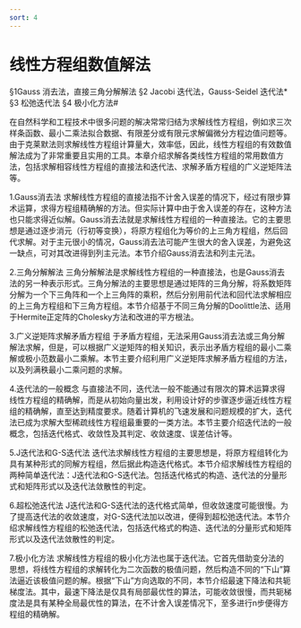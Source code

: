```yaml
---
sort: 4
---
```

# 线性方程组数值解法

§1Gauss 消去法，直接三角分解解法
§2 Jacobi 迭代法，Gauss-Seidel 迭代法*
§3 松弛迭代法
§4 极小化方法#

在自然科学和工程技术中很多问题的解决常常归结为求解线性方程组，例如求三次样条函数、最小二乘法拟合数据、有限差分或有限元求解偏微分方程边值问题等。由于克莱默法则求解线性方程组计算量大，效率低，因此，线性方程组的有效数值解法成为了非常重要且实用的工具。本章介绍求解各类线性方程组的常用数值方法，包括求解相容线性方程组的直接法和迭代法、求解矛盾方程组的广义逆矩阵法等。

1.Gauss消去法
求解线性方程组的直接法指不计舍入误差的情况下，经过有限步算术运算，求得方程组精确解的方法。但实际计算中由于舍入误差的存在，这种方法也只能求得近似解。Gauss消去法就是求解线性方程组的一种直接法。它的主要思想是通过逐步消元（行初等变换），将原方程组化为等价的上三角方程组，然后回代求解。对于主元很小的情况，Gauss消去法可能产生很大的舍入误差，为避免这一缺点，可对其改进得到列主元法。本节介绍Gauss消去法和列主元法。

2.三角分解解法
三角分解解法是求解线性方程组的一种直接法，也是Gauss消去法的另一种表示形式。三角分解法的主要思想是通过矩阵的三角分解，将系数矩阵分解为一个下三角阵和一个上三角阵的乘积，然后分别用前代法和回代法求解相应的上三角方程组和下三角方程组。本节介绍基于不同三角分解的Doolittle法、适用于Hermite正定阵的Cholesky方法和改进的平方根法。

3.广义逆矩阵求解矛盾方程组
于矛盾方程组，无法采用Gauss消去法或三角分解解法求解，但是，可以根据广义逆矩阵的相关知识，表示出矛盾方程组的最小二乘解或极小范数最小二乘解。本节主要介绍利用广义逆矩阵求解矛盾方程组的方法，以及列满秩最小二乘问题的求解。

4.迭代法的一般概念
与直接法不同，迭代法一般不能通过有限次的算术运算求得线性方程组的精确解，而是从初始向量出发，利用设计好的步骤逐步逼近线性方程组的精确解，直至达到精度要求。随着计算机的飞速发展和问题规模的扩大，迭代法已成为求解大型稀疏线性方程组最重要的一类方法。本节主要介绍迭代法的一般概念，包括迭代格式、收敛性及其判定、收敛速度、误差估计等。

5.J迭代法和G-S迭代法
迭代法求解线性方程组的主要思想是，将原方程组转化为具有某种形式的同解方程组，然后据此构造迭代格式。本节介绍求解线性方程组的两种简单迭代法：J迭代法和G-S迭代法。包括迭代格式的构造、迭代法的分量形式和矩阵形式以及迭代法敛散性的判定。

6.超松弛迭代法
J迭代法和G-S迭代法的迭代格式简单，但收敛速度可能很慢。为了提高迭代法的收敛速度，对G-S迭代法加以改进，便得到超松弛迭代法。本节介绍求解线性方程组的松弛迭代法，包括迭代格式的构造、迭代法的分量形式和矩阵形式以及迭代法敛散性的判定。

7.极小化方法
求解线性方程组的极小化方法也属于迭代法。它首先借助变分法的思想，将线性方程组的求解转化为二次函数的极值问题，然后构造不同的“下山”算法逼近该极值问题的解。根据“下山”方向选取的不同，本节介绍最速下降法和共轭梯度法。其中，最速下降法是仅具有局部最优性的算法，可能收敛很慢，而共轭梯度法是具有某种全局最优性的算法，在不计舍入误差情况下，至多进行n步便得方程组的精确解。





